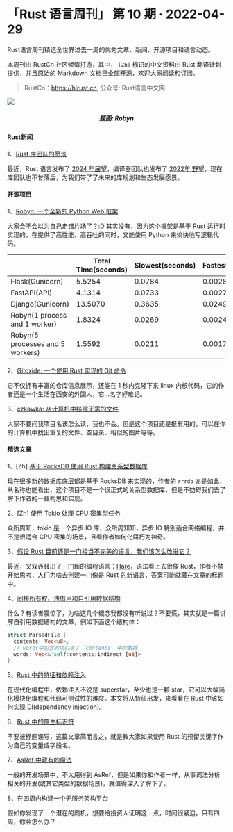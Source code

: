 # 「Rust 语言周刊」 第 10 期 · 2022-04-29
Rust语言周刊精选全世界过去一周的优秀文章、新闻、开源项目和语言动态。

本周刊由 RustCn 社区倾情打造，其中， `[Zh]` 标识的中文资料由 Rust 翻译计划提供，并且原始的 Markdown 文档已[全部开源](https://github.com/rustlang-cn/rustt)，欢迎大家阅读和订阅。

> RustCn：https://hirust.cn, 公众号: Rust语言中文网

<img src="https://pica.zhimg.com/80/v2-03ba9143032c8bcef9fd38b195dfaa21_1440w.png">
<h5 align="center">题图: Robyn</h5>

#### Rust新闻

1、[Rust 库团队的愿景](https://blog.rust-lang.org/inside-rust/2022/04/20/libs-aspirations.html)

最近，Rust 语言发布了 [2024 年展望](https://zhuanlan.zhihu.com/p/490221490)，编译器团队也发布了 [2022年 野望](https://blog.rust-lang.org/inside-rust/2022/02/22/compiler-team-ambitions-2022.html)，现在库团队也不甘落后，为我们带了了未来的库规划和生态发展愿景。

#### 开源项目

1、[Robyn: 一个全新的 Python Web 框架](https://www.sanskar.me/hello_robyn.html)

大家会不会以为自己走错片场了？:D 其实没有，因为这个框架是基于 Rust 运行时实现的，在提供了高性能、高吞吐的同时，又能使用 Python 来愉快地写逻辑代码。


| |Total Time(seconds) |	Slowest(seconds) |	Fastest(seconds)|	Average(seconds)	 |Requests/sec |
|---| --- | --- | --- | --- | --- |
| Flask(Gunicorn) |	5.5254 |	0.0784 |	0.0028 |	0.0275 |	1809.8082
|FastAPI(API) |	4.1314 |	0.0733 |	0.0027 |	0.0206 |	2420.4851
|Django(Gunicorn)	| 13.5070 |	0.3635 |	0.0249 |	0.0674 |	740.3558
|Robyn(1 process and 1 worker) |	1.8324 |	0.0269 |	0.0024 |	0.0091 |	5457.2339
|Robyn(5 processes and 5 workers)	| 1.5592 |	0.0211 |	0.0017 |	0.0078 |	6413.6480

2、[Gitoxide: 一个使用 Rust 实现的 Git 命令](https://github.com/Byron/gitoxide/discussions/398)

它不仅拥有丰富的仓库信息展示，还能在 1 秒内克隆下来 linux 内核代码，它的作者还是一个生活在西安的外国人，它...名字好难记。

3、[czkawka: 从计算机中移除无需的文件](https://github.com/qarmin/czkawka)

大家不要问我项目名该怎么读，我也不会。但是这个项目还是挺有用的，可以在你的计算机中找出重复的文件、空目录、相似的图片等等。


#### 精选文章

1、[Zh] [基于 RocksDB 使用 Rust 构建关系型数据库](https://github.com/rustlang-cn/Rustt/blob/main/Articles/%5B2022-04-15%5D%20基于RocksDB使用Rust构建关系型数据库.md)

现在很多新的数据库底层都是基于 RocksDB 来实现的，作者的 `rrrdb` 亦是如此，从名称也能看出，这个项目不是一个很正式的关系型数据库，但是不妨碍我们去了解下作者的一些构思和实现。

2、[Zh] [使用 Tokio 处理 CPU 密集型任务](https://github.com/rustlang-cn/Rustt/blob/main/Articles/%5B2022-04-20%5D%20使用%20Tokio%20处理%20CPU%20密集型任务.md)

众所周知，tokio 是一个异步 IO 库，众所周知知，异步 IO 特别适合网络编程，并不是很适合 CPU 密集的场景，且看作者如何化腐朽为神奇。

3、[假设 Rust 目前还是一门相当不完美的语言，我们该怎么改进它？](https://kerkour.com/what-a-better-rust-would-look-like)

最近，又双叒叕出了一门新的编程语言：[Hare](https://harelang.org)，语法看上去很像 Rust，作者不禁开始思考，人们为啥去创建一门像是 Rust 的新语言，答案可能就藏在文章的标题中。

4、[间接所有权、浅借用和自引用数据结构](https://yoyo-code.com/indirect-ownership-and-self-borrow/)

什么？有读者震惊了，为啥这几个概念我都没有听说过？不要慌，其实就是一篇讲解自引用数据结构的文章，例如下面这个结构体：
```rust
struct ParsedFile {
  contents: Vec<u8>,
  // words中包含的项引用了 `contents` 中的数据
  words: Vec<&'self:contents:indirect [u8]>
}
```

5、[Rust 中的特征和依赖注入](https://jmmv.dev/2022/04/rust-traits-and-dependency-injection.html)

在现代化编程中，依赖注入不说是 superstar，至少也是一颗 star，它可以大幅简化模块化编程和代码可测试性的难度。本文将从特征出发，来看看在 Rust 中该如何实现 DI(dependency injection)。

6、[Rust 中的原生标识符](https://inspektor.cloud/blog/raw-identifier-in-rust/)

不要被标题误导，这篇文章简而言之，就是教大家如果使用 Rust 的预留关键字作为自己的变量或字段名。

7、[AsRef 中藏有的魔法](https://swatinem.de/blog/magic-asref/)

一般的开发场景中，不太用得到 AsRef，但是如果你和作者一样，从事词法分析相关的开发(或其它类型的数据场景)，就值得深入了解下了。

8、[在四周内构建一个无服务架构平台](https://www.shuttle.rs/blog/2022/04/22/dev-log-0)

假如你发现了一个潜在的商机，想要给投资人证明这一点，时间很紧迫，只有四周，你会怎么办？

